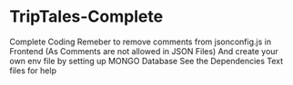 # TripTales-Complete
Complete Coding
Remeber to remove comments from jsonconfig.js in Frontend
(As Comments are not allowed in JSON Files)
And create your own env file by setting up MONGO Database
See the Dependencies Text files for help
